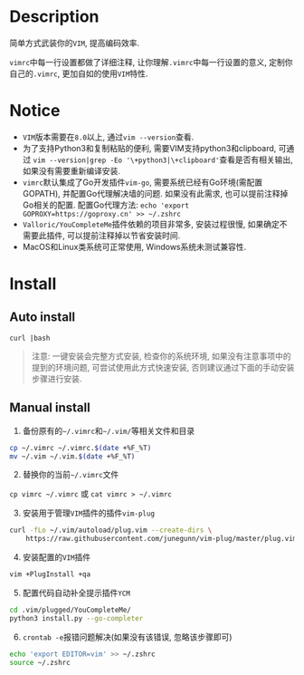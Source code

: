 # Description

简单方式武装你的`VIM`, 提高编码效率.

`vimrc`中每一行设置都做了详细注释, 让你理解`.vimrc`中每一行设置的意义,
定制你自己的`.vimrc`, 更加自如的使用`VIM`特性.


# Notice

* `VIM`版本需要在`8.0`以上, 通过`vim --version`查看.
* 为了支持Python3和复制粘贴的便利, 需要VIM支持python3和clipboard, 可通过
  `vim --version|grep -Eo '\+python3|\+clipboard'`查看是否有相关输出,
  如果没有需要重新编译安装.
* `vimrc`默认集成了Go开发插件`vim-go`, 需要系统已经有Go环境(需配置GOPATH),
  并配置Go代理解决墙的问题. 如果没有此需求, 也可以提前注释掉Go相关的配置.
  配置Go代理方法: `echo 'export GOPROXY=https://goproxy.cn' >> ~/.zshrc`
* `Valloric/YouCompleteMe`插件依赖的项目非常多, 安装过程很慢,
  如果确定不需要此插件, 可以提前注释掉以节省安装时间.
* MacOS和Linux类系统可正常使用, Windows系统未测试兼容性.

# Install

## Auto install
`curl |bash`

> 注意:
一键安装会完整方式安装, 检查你的系统环境, 如果没有注意事项中的提到的环境问题,
可尝试使用此方式快速安装, 否则建议通过下面的手动安装步骤进行安装.

## Manual install

1. 备份原有的`~/.vimrc`和`~/.vim/`等相关文件和目录
```bash
cp ~/.vimrc ~/.vimrc.$(date +%F_%T)
mv ~/.vim ~/.vim.$(date +%F_%T)
```

2. 替换你的当前`~/.vimrc`文件

`cp vimrc ~/.vimrc` 或 `cat vimrc > ~/.vimrc`

3. 安装用于管理`VIM`插件的插件`vim-plug`
```bash
curl -fLo ~/.vim/autoload/plug.vim --create-dirs \
    https://raw.githubusercontent.com/junegunn/vim-plug/master/plug.vim
```

4. 安装配置的`VIM`插件
```bash
vim +PlugInstall +qa
```

5. 配置代码自动补全提示插件`YCM`
```bash
cd .vim/plugged/YouCompleteMe/
python3 install.py --go-completer
```

6. `crontab -e`报错问题解决(如果没有该错误, 忽略该步骤即可)
```bash
echo 'export EDITOR=vim' >> ~/.zshrc
source ~/.zshrc
```
